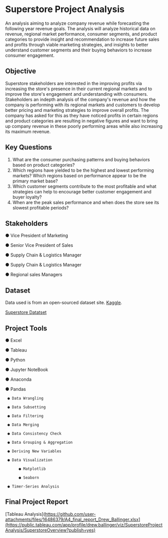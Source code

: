 # Superstore Project Analysis
An analysis aiming to analyze company revenue while forecasting the following year revenue goals. The analysis will analyze historical data on revenue, regional market performance, consumer segments, and product categories to provide insight and recommendation to increase future sales and profits through viable marketing strategies, and insights to better understand customer segments and their buying behaviors to increase consumer engagement. 

## Objective
Superstore stakeholders are interested in the improving profits via increasing the store's presence in their current regional markets and to improve the store's engagement and understanding with consumers. Stakeholders an indepth analysis of the company's revenue and how the company is performing with its regional markets and customers to develop better pricing and marketing strategies to improve overall profits. The company has asked for this as they have noticed profits in certain regions and product categories are resulting in negative figures and want to bring up company revenue in these poorly performing areas while also increasing its maximum revenue. 

## Key Questions
1) What are the consumer purchasing patterns and buying behaviors based on product categories?
2) Which regions have yielded to be the highest and lowest performing markets? Which regions based on performance appear to be the primary market base?
3) Which customer segments contribute to the most profitable and what strategies can help to encourage better customer engagement and buyer loyalty?
4) When are the peak sales performance and when does the store see its slowest profitable periods?

## Stakeholders
● Vice President of Marketing

● Senior Vice President of Sales

● Supply Chain & Logistics Manager

● Supply Chain & Logistics Manager

● Regional sales Managers

## Dataset
Data used is from an open-sourced dataset site. 
[Kaggle](https://www.kaggle.com/datasets/vivek468/superstore-dataset-final/data).

[Superstore Datatset](https://github.com/ricdball/Superstore-Project-Analysis/blob/main/Superstore/02%20Data/Prepared%20Data/product_sales_clusters.csv)

## Project Tools
● Excel

● Tableau

● Python

● Jupyter NoteBook

● Anaconda

● Pandas

     ● Data Wrangling 

     ● Data Subsetting

     ● Data Filtering

     ● Data Merging

     ● Data Consistency Check

     ● Data Grouping & Aggregation

     ● Deriving New Variables

     ● Data Visualization

          ● Matplotlib

          ● Seaborn

     ● Timer-Series Analysis

## Final Project Report
[Tableau Analysis](https://github.com/user-attachments/files/16486379/A4_final_report_Drew_Ballinger.xlsx](https://public.tableau.com/app/profile/drew.ballinger/viz/SuperstoreProjectAnalysis/SuperstoreOverview?publish=yes)
